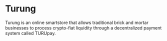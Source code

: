 # Turung
Turung is an online smartstore that allows traditional brick and mortar businesses to process crypto-fiat liquidity through a decentralized payment system called TURUpay.
